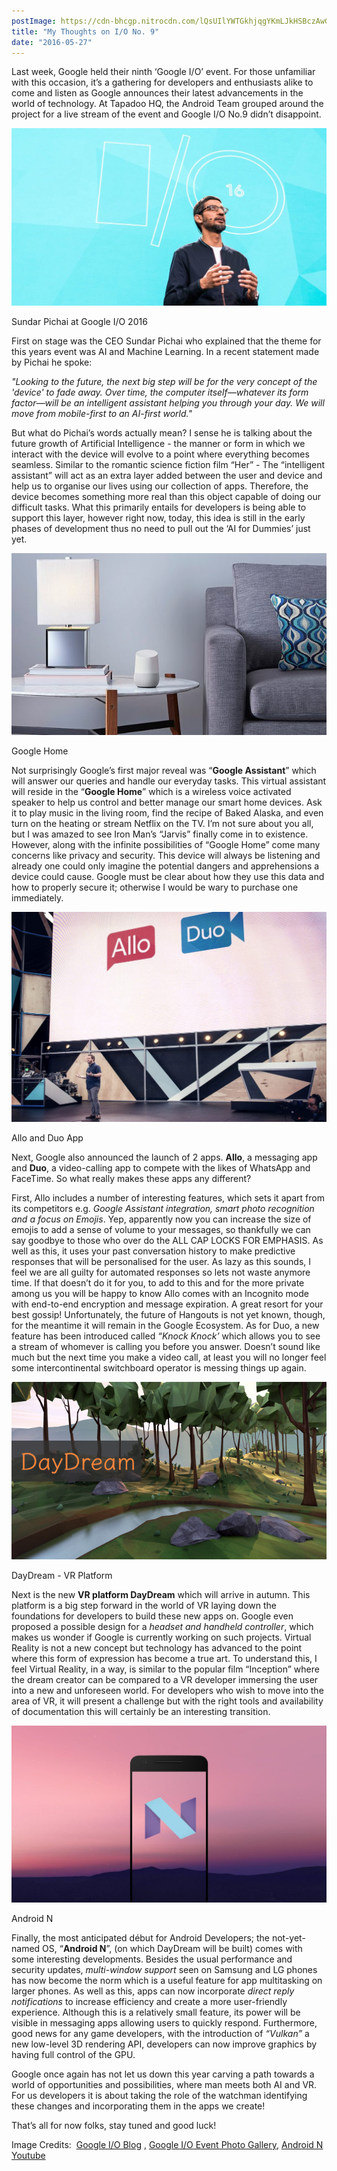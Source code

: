 ```yaml
---
postImage: https://cdn-bhcgp.nitrocdn.com/lQsUIlYWTGkhjqgYKmLJkHSBczAwGDPM/assets/static/optimized/rev-f8d7f54/wp-content/uploads/2016/05/Google-IO-banner.png.webp
title: "My Thoughts on I/O No. 9"
date: "2016-05-27"
---
```


Last week, Google held their ninth ‘Google I/O’ event. For those unfamiliar with this occasion, it’s a gathering for developers and enthusiasts alike to come and listen as Google announces their latest advancements in the world of technology. At Tapadoo HQ, the Android Team grouped around the project for a live stream of the event and Google I/O No.9 didn’t disappoint.

[![](images/google_io_pichai-e1464342232593-1024x577.jpg)](https://tapadoo.wpengine.com/wp-content/uploads/2016/05/google_io_pichai-e1464342232593.jpg)

Sundar Pichai at Google I/O 2016

First on stage was the CEO Sundar Pichai who explained that the theme for this years event was AI and Machine Learning. In a recent statement made by Pichai he spoke:

_"Looking to the future, the next big step will be for the very concept of the 'device' to fade away. Over time, the computer itself—whatever its form factor—will be an intelligent assistant helping you through your day. We will move from mobile-first to an AI-first world."_

But what do Pichai’s words actually mean? I sense he is talking about the future growth of Artificial Intelligence - the manner or form in which we interact with the device will evolve to a point where everything becomes seamless. Similar to the romantic science fiction film “Her” - The “intelligent assistant” will act as an extra layer added between the user and device and help us to organise our lives using our collection of apps. Therefore, the device becomes something more real than this object capable of doing our difficult tasks. What this primarily entails for developers is being able to support this layer, however right now, today, this idea is still in the early phases of development thus no need to pull out the ‘AI for Dummies’ just yet.

[![](images/google_io_home-e1464346633766.jpg)](https://tapadoo.wpengine.com/wp-content/uploads/2016/05/google_io_home-e1464346633766.jpg)

Google Home

Not surprisingly Google’s first major reveal was “**Google Assistant**” which will answer our queries and handle our everyday tasks. This virtual assistant will reside in the “**Google Home**” which is a wireless voice activated speaker to help us control and better manage our smart home devices. Ask it to play music in the living room, find the recipe of Baked Alaska, and even turn on the heating or stream Netflix on the TV. I’m not sure about you all, but I was amazed to see Iron Man’s “Jarvis” finally come in to existence. However, along with the infinite possibilities of “Google Home” come many concerns like privacy and security. This device will always be listening and already one could only imagine the potential dangers and apprehensions a device could cause. Google must be clear about how they use this data and how to properly secure it; otherwise I would be wary to purchase one immediately.

[![google_io_allo_duo](images/google_io_allo_duo-1024x683.jpg)](https://tapadoo.wpengine.com/wp-content/uploads/2016/05/google_io_allo_duo.jpg)

Allo and Duo App

Next, Google also announced the launch of 2 apps. **Allo**, a messaging app and **Duo**, a video-calling app to compete with the likes of WhatsApp and FaceTime. So what really makes these apps any different?

First, Allo includes a number of interesting features, which sets it apart from its competitors e.g. _Google Assistant integration, smart photo recognition and a focus on Emojis_. Yep, apparently now you can increase the size of emojis to add a sense of volume to your messages, so thankfully we can say goodbye to those who over do the ALL CAP LOCKS FOR EMPHASIS. As well as this, it uses your past conversation history to make predictive responses that will be personalised for the user. As lazy as this sounds, I feel we are all guilty for automated responses so lets not waste anymore time. If that doesn’t do it for you, to add to this and for the more private among us you will be happy to know Allo comes with an Incognito mode with end-to-end encryption and message expiration. A great resort for your best gossip! Unfortunately, the future of Hangouts is not yet known, though, for the meantime it will remain in the Google Ecosystem. As for Duo, a new feature has been introduced called _“Knock Knock’_ which allows you to see a stream of whomever is calling you before you answer. Doesn’t sound like much but the next time you make a video call, at least you will no longer feel some intercontinental switchboard operator is messing things up again.

[![google_io_daydream](images/google_io_daydream-1.jpg)](https://tapadoo.wpengine.com/wp-content/uploads/2016/05/google_io_daydream-1.jpg)

DayDream - VR Platform

Next is the new **VR platform DayDream** which will arrive in autumn. This platform is a big step forward in the world of VR laying down the foundations for developers to build these new apps on. Google even proposed a possible design for a _headset and handheld controller_, which makes us wonder if Google is currently working on such projects. Virtual Reality is not a new concept but technology has advanced to the point where this form of expression has become a true art. To understand this, I feel Virtual Reality, in a way, is similar to the popular film “Inception” where the dream creator can be compared to a VR developer immersing the user into a new and unforeseen world. For developers who wish to move into the area of VR, it will present a challenge but with the right tools and availability of documentation this will certainly be an interesting transition.

[![google_io_android_n](images/google_io_android_n-1024x576.jpg)](https://tapadoo.wpengine.com/wp-content/uploads/2016/05/google_io_android_n.jpg)

Android N

Finally, the most anticipated début for Android Developers; the not-yet-named OS, “**Android N**”, (on which DayDream will be built) comes with some interesting developments. Besides the usual performance and security updates, _multi-window support_ seen on Samsung and LG phones has now become the norm which is a useful feature for app multitasking on larger phones. As well as this, apps can now incorporate _direct reply notifications_ to increase efficiency and create a more user-friendly experience. Although this is a relatively small feature, its power will be visible in messaging apps allowing users to quickly respond. Furthermore, good news for any game developers, with the introduction of _“Vulkan”_ a new low-level 3D rendering API, developers can now improve graphics by having full control of the GPU.

Google once again has not let us down this year carving a path towards a world of opportunities and possibilities, where man meets both AI and VR. For us developers it is about taking the role of the watchman identifying these changes and incorporating them in the apps we create!

That’s all for now folks, stay tuned and good luck!

Image Credits:  [Google I/O Blog](https://googleblog.blogspot.ie/2016/05/io-building-next-evolution-of-google.html) , [Google I/O Event Photo Gallery](https://photos.google.com/share/AF1QipOdLTJ0m-oapU_mjG2hviqDaf5qv7EjiW9Vl145pugxK5VW4Ja8WnZ43sqL0nH9wQ?key=LUhkdzhZMkZYNFdrOFdKNGozT0Vab2RleEJ0LTFR), [Android N Youtube](https://www.google.ie/url?sa=i&rct=j&q=&esrc=s&source=images&cd=&ved=0ahUKEwj6gvHrq_rMAhWCAcAKHSycBokQjhwIBQ&url=https%3A%2F%2Fwww.youtube.com%2Fwatch%3Fv%3DpgiE80uTdkU&psig=AFQjCNHWHttyxQpp1ob4-BIrPqDDmtm-bw&ust=1464441497338973)
